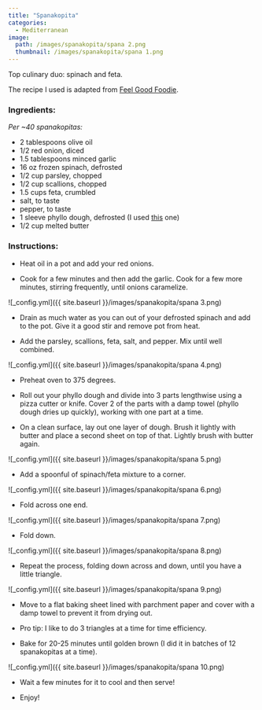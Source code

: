 ```yaml
---
title: "Spanakopita"
categories:
  - Mediterranean
image:
  path: /images/spanakopita/spana 2.png
  thumbnail: /images/spanakopita/spana 1.png
---
```


Top culinary duo: spinach and feta.

The recipe I used is adapted from [Feel Good Foodie](https://feelgoodfoodie.net/recipe/spanakopita-triangles/#wprm-recipe-container-28543).

### Ingredients:

_Per ~40 spanakopitas:_

* 2 tablespoons olive oil
* 1/2 red onion, diced
* 1.5 tablespoons minced garlic
* 16 oz frozen spinach, defrosted 
* 1/2 cup parsley, chopped
* 1/2 cup scallions, chopped
* 1.5 cups feta, crumbled
* salt, to taste
* pepper, to taste
* 1 sleeve phyllo dough, defrosted (I used [this](https://athensfoods.com/products/phyllo-dough-sheets/) one)
* 1/2 cup melted butter

### Instructions:

* Heat oil in a pot and add your red onions.

* Cook for a few minutes and then add the garlic. Cook for a few more minutes, stirring frequently, until onions caramelize.

![_config.yml]({{ site.baseurl }}/images/spanakopita/spana 3.png)

* Drain as much water as you can out of your defrosted spinach and add to the pot. Give it a good stir and remove pot from heat. 

* Add the parsley, scallions, feta, salt, and pepper. Mix until well combined.

![_config.yml]({{ site.baseurl }}/images/spanakopita/spana 4.png)

* Preheat oven to 375 degrees.

* Roll out your phyllo dough and divide into 3 parts lengthwise using a pizza cutter or knife. Cover 2 of the parts with a damp towel (phyllo dough dries up quickly), working with one part at a time.

* On a clean surface, lay out one layer of dough. Brush it lightly with butter and place a second sheet on top of that. Lightly brush with butter again.

![_config.yml]({{ site.baseurl }}/images/spanakopita/spana 5.png)

* Add a spoonful of spinach/feta mixture to a corner.

![_config.yml]({{ site.baseurl }}/images/spanakopita/spana 6.png)

* Fold across one end.

![_config.yml]({{ site.baseurl }}/images/spanakopita/spana 7.png)

* Fold down.

![_config.yml]({{ site.baseurl }}/images/spanakopita/spana 8.png)

* Repeat the process, folding down across and down, until you have a little triangle. 

![_config.yml]({{ site.baseurl }}/images/spanakopita/spana 9.png)

* Move to a flat baking sheet lined with parchment paper and cover with a damp towel to prevent it from drying out. 

* Pro tip: I like to do 3 triangles at a time for time efficiency.

* Bake for 20-25 minutes until golden brown (I did it in batches of 12 spanakopitas at a time).

![_config.yml]({{ site.baseurl }}/images/spanakopita/spana 10.png)

* Wait a few minutes for it to cool and then serve!

* Enjoy!
